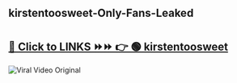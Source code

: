 
 ## kirstentoosweet-Only-Fans-Leaked

# <h2><a href="https://clipsfans.com/kirstentoosweet&ref=git">🔗 Click to LINKS ⏩⏩ 👉 🟢 kirstentoosweet </a></h2>

<a href="https://clipsfans.com/kirstentoosweet&ref=git" rel="nofollow" data-target="animated-image.originalLink"><img src="https://i.ibb.co.com/xMMVF88/686577567.gif" alt="Viral Video Original" style="max-width: 100%; display: inline-block;" data-target="animated-image.originalImage"></a>
